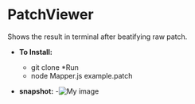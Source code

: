 PatchViewer
===========

Shows the result in terminal after beatifying raw patch.

* **To Install:**
   - git clone
*Run
    - node Mapper.js example.patch

* **snapshot:**
    -![My image](https://raw.github.com/jigneshhk/PatchViewer)
